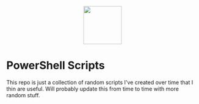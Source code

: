 <p align="center"> 
    <img src="https://media.tenor.com/dc1V2uGIXgAAAAAj/seseren-blue-archive.gif" width="100"/> 
</p>

# PowerShell Scripts
This repo is just a collection of random scripts I've created over time that I thin are useful.
Will probably update this from time to time with more random stuff.
